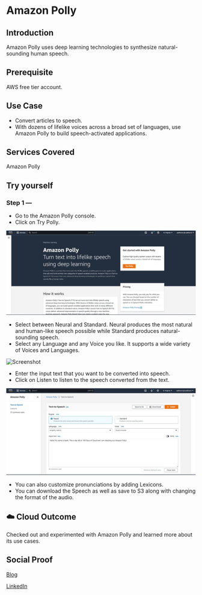 # Amazon Polly

## Introduction

Amazon Polly uses deep learning technologies to synthesize natural-sounding human speech.

## Prerequisite

AWS free tier account.

## Use Case

- Convert articles to speech. 
- With dozens of lifelike voices across a broad set of languages, use Amazon Polly to build speech-activated applications.

## Services Covered

Amazon Polly

## Try yourself

### Step 1 — 
- Go to the Amazon Polly console.
- Click on Try Polly.

![Screenshot](https://github.com/aaditunni/100DaysOfCloud/blob/main/Journey/048/day48.JPG)

- Select between Neural and Standard. Neural produces the most natural and human-like speech possible while Standard produces natural-sounding speech.
- Select any Language and any Voice you like. It supports a wide variety of Voices and Languages.

![Screenshot](https://github.com/aaditunni/100DaysOfCloud/blob/main/Journey/048/day48.2.JPG)

- Enter the input text that you want to be converted into speech.
- Click on Listen to listen to the speech converted from the text.

![Screenshot](https://github.com/aaditunni/100DaysOfCloud/blob/main/Journey/048/day48.1.JPG)

- You can also customize pronunciations by adding Lexicons.
- You can download the Speech as well as save to S3 along with changing the format of the audio.

## ☁️ Cloud Outcome

Checked out and experimented with Amazon Polly and learned more about its use cases.

## Social Proof

[Blog](https://dev.to/aaditunni/amazon-polly-pgo)

[LinkedIn](https://www.linkedin.com/posts/aaditunni_100daysofcloud-aws-cloud-activity-7032437994917642240-U7Ux?utm_source=share&utm_medium=member_desktop)
